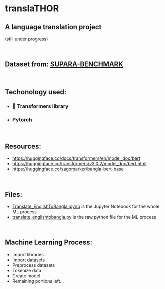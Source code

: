 # translaTHOR

## A language translation project<br>
(still under progress)

<br>

## Dataset from: <a href="https://ieee-dataport.org/open-access/supara-benchmark-benchmark-dataset-english-bangla-machine-translation">SUPARA-BENCHMARK</a>

<br>

## Techonology used:
 - ### 🤗 Transformers library
 - ### Pytorch

<br>

## Resources:
 - https://huggingface.co/docs/transformers/en/model_doc/bert
 - https://huggingface.co/transformers/v3.0.2/model_doc/bert.html
 - https://huggingface.co/sagorsarker/bangla-bert-base

<br>

## Files:
 - <a href="https://github.com/PALLADIUM26/translaTHOR/blob/main/Translate_EnglishToBangla.ipynb">Translate_EnglishToBangla.ipynb</a> is the Jupyter Notebook for the whole ML process
 - <a href="https://github.com/PALLADIUM26/translaTHOR/blob/main/translate_englishtobangla.py">translate_englishtobangla.py</a> is the raw python file for the ML process

<br>

## Machine Learning Process:
 - Import libraries
 - Import datasets
 - Preprocess datasets
 - Tokenize data
 - Create model
 - Remaining portions left...
